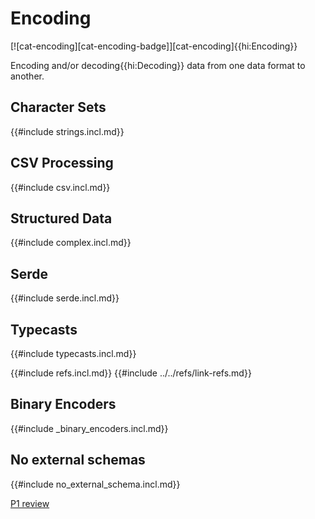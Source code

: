 # Encoding

[![cat-encoding][cat-encoding-badge]][cat-encoding]{{hi:Encoding}}

Encoding and/or decoding{{hi:Decoding}} data from one data format to another.

## Character Sets

{{#include strings.incl.md}}

## CSV Processing

{{#include csv.incl.md}}

## Structured Data

{{#include complex.incl.md}}

## Serde

{{#include serde.incl.md}}

## Typecasts

{{#include typecasts.incl.md}}

{{#include refs.incl.md}}
{{#include ../../refs/link-refs.md}}

<div class="hidden">

## Binary Encoders

{{#include _binary_encoders.incl.md}}

## No external schemas

{{#include no_external_schema.incl.md}}

[P1 review](https://github.com/john-cd/rust_howto/issues/929)
</div>

